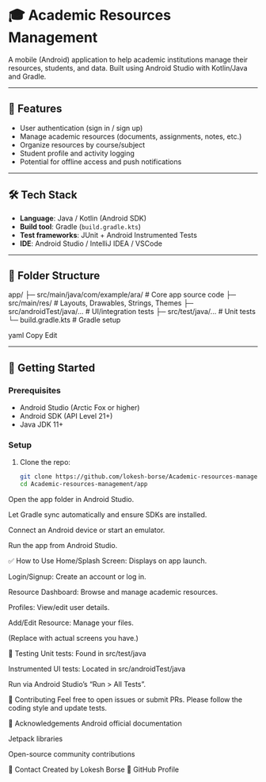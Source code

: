 # 🎓 Academic Resources Management

A mobile (Android) application to help academic institutions manage their resources, students, and data. Built using Android Studio with Kotlin/Java and Gradle.

---

## 🚀 Features

- User authentication (sign in / sign up)
- Manage academic resources (documents, assignments, notes, etc.)
- Organize resources by course/subject
- Student profile and activity logging
- Potential for offline access and push notifications

---

## 🛠️ Tech Stack

- **Language**: Java / Kotlin (Android SDK)
- **Build tool**: Gradle (`build.gradle.kts`)
- **Test frameworks**: JUnit + Android Instrumented Tests
- **IDE**: Android Studio / IntelliJ IDEA / VSCode

---

## 🧩 Folder Structure

app/
├─ src/main/java/com/example/ara/ # Core app source code
├─ src/main/res/ # Layouts, Drawables, Strings, Themes
├─ src/androidTest/java/... # UI/integration tests
├─ src/test/java/... # Unit tests
└─ build.gradle.kts # Gradle setup

yaml
Copy
Edit

---

## 🔧 Getting Started

### Prerequisites

- Android Studio (Arctic Fox or higher)
- Android SDK (API Level 21+)
- Java JDK 11+

### Setup

1. Clone the repo:
   ```bash
   git clone https://github.com/lokesh-borse/Academic-resources-management.git
   cd Academic-resources-management/app
Open the app folder in Android Studio.

Let Gradle sync automatically and ensure SDKs are installed.

Connect an Android device or start an emulator.

Run the app from Android Studio.

✅ How to Use
Home/Splash Screen: Displays on app launch.

Login/Signup: Create an account or log in.

Resource Dashboard: Browse and manage academic resources.

Profiles: View/edit user details.

Add/Edit Resource: Manage your files.

(Replace with actual screens you have.)

🧪 Testing
Unit tests: Found in src/test/java

Instrumented UI tests: Located in src/androidTest/java

Run via Android Studio’s “Run > All Tests”.

📌 Contributing
Feel free to open issues or submit PRs.
Please follow the coding style and update tests.

🤝 Acknowledgements
Android official documentation

Jetpack libraries

Open-source community contributions

🔗 Contact
Created by Lokesh Borse
🔗 GitHub Profile

